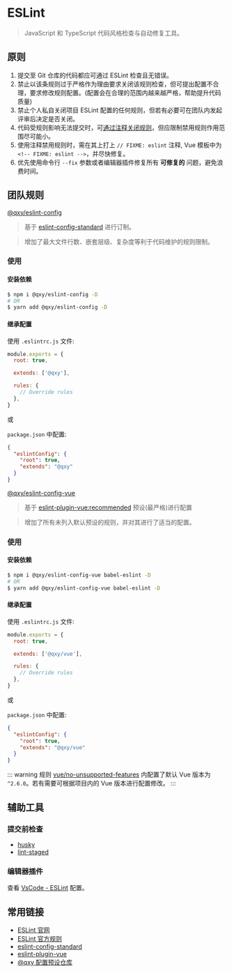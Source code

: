 # ESLint

> JavaScript 和 TypeScript 代码风格检查与自动修复工具。

## 原则

1. 提交至 Git 仓库的代码都应可通过 ESLint 检查且无错误。
2. 禁止以该条规则过于严格作为理由要求关闭该规则检查，但可提出配置不合理，要求修改规则配置。(配置会在合理的范围内越来越严格，帮助提升代码质量)
3. 禁止个人私自关闭项目 ESLint 配置的任何规则，但若有必要可在团队内发起评审后决定是否关闭。
4. 代码受规则影响无法提交时，可[通过注释关闭规则](https://eslint.org/docs/user-guide/configuring#disabling-rules-with-inline-comments)，但应限制禁用规则作用范围尽可能小。
5. 使用注释禁用规则时，需在其上打上 `// FIXME: eslint` 注释, Vue 模板中为 `<!-- FIXME: eslint -->`，并尽快修复。
6. 优先使用命令行 `--fix` 参数或者编辑器插件修复所有 **可修复的** 问题，避免浪费时间。

## 团队规则

[@qxy/eslint-config](https://github.com/qxy-fe/configs/tree/master/packages/eslint/config)

> 基于 [eslint-config-standard](https://github.com/standard/eslint-config-standard) 进行订制。

> 增加了最大文件行数、嵌套层级、复杂度等利于代码维护的规则限制。

### 使用

#### 安装依赖

```sh
$ npm i @qxy/eslint-config -D
# OR
$ yarn add @qxy/eslint-config -D
```

#### 继承配置

使用 `.eslintrc.js` 文件:

```js
module.exports = {
  root: true,

  extends: ['@qxy'],

  rules: {
    // Override rules
  },
}
```

或

`package.json` 中配置:

```json
{
  "eslintConfig": {
    "root": true,
    "extends": "@qxy"
  }
}
```

[@qxy/eslint-config-vue](https://github.com/qxy-fe/configs/tree/master/packages/eslint/vue)

> 基于 [eslint-plugin-vue:recommended](https://github.com/vuejs/eslint-plugin-vue/blob/master/lib/configs/recommended.js) 预设(最严格)进行配置

> 增加了所有未列入默认预设的规则，并对其进行了适当的配置。

### 使用

#### 安装依赖

```sh
$ npm i @qxy/eslint-config-vue babel-eslint -D
# OR
$ yarn add @qxy/eslint-config-vue babel-eslint -D
```

#### 继承配置

使用 `.eslintrc.js` 文件:

```js
module.exports = {
  root: true,

  extends: ['@qxy/vue'],

  rules: {
    // Override rules
  },
}
```

或

`package.json` 中配置:

```json
{
  "eslintConfig": {
    "root": true,
    "extends": "@qxy/vue"
  }
}
```

::: warning
规则 [vue/no-unsupported-features](https://eslint.vuejs.org/rules/no-unsupported-features.html) 内配置了默认 Vue 版本为 `^2.6.0`。若有需要可根据项目内的 Vue 版本进行配置修改。
:::

## 辅助工具

### 提交前检查

- [husky](/utils-lib/husky.html)
- [lint-staged](/utils-lib/lint-staged.html)

### 编辑器插件

查看 [VsCode - ESLint](/utils-lib/vscode.html#eslint) 配置。

## 常用链接

- [ESLint 官网](https://eslint.org)
- [ESLint 官方规则](https://eslint.org/docs/rules)
- [eslint-config-standard](https://github.com/standard/eslint-config-standard)
- [eslint-plugin-vue](https://eslint.vuejs.org/rules/)
- [@qxy 配置预设仓库](https://github.com/qxy-fe/configs)
